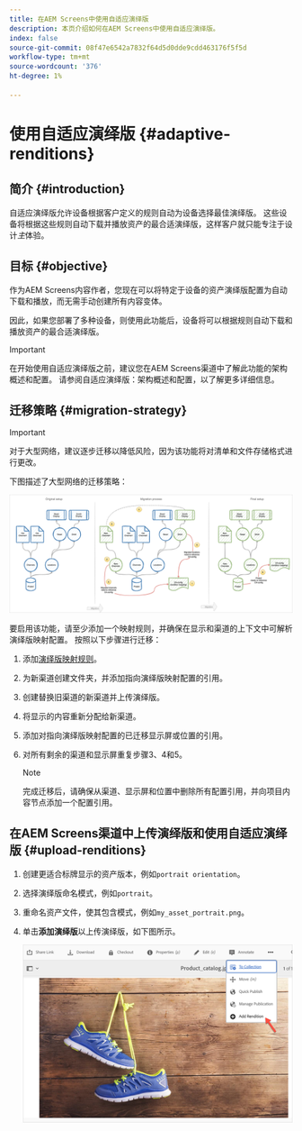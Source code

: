 ```yaml
---
title: 在AEM Screens中使用自适应演绎版
description: 本页介绍如何在AEM Screens中使用自适应演绎版。
index: false
source-git-commit: 08f47e6542a7832f64d5d0dde9cdd463176f5f5d
workflow-type: tm+mt
source-wordcount: '376'
ht-degree: 1%

---
```


# 使用自适应演绎版 {#adaptive-renditions}

## 简介 {#introduction}

自适应演绎版允许设备根据客户定义的规则自动为设备选择最佳演绎版。 这些设备将根据这些规则自动下载并播放资产的最合适演绎版，这样客户就只能专注于设计&#x200B;*主*&#x200B;体验。

## 目标 {#objective}

作为AEM Screens内容作者，您现在可以将特定于设备的资产演绎版配置为自动下载和播放，而无需手动创建所有内容变体。

因此，如果您部署了多种设备，则使用此功能后，设备将可以根据规则自动下载和播放资产的最合适演绎版。

>[!IMPORTANT]
>在开始使用自适应演绎版之前，建议您在AEM Screens渠道中了解此功能的架构概述和配置。 请参阅自适应演绎版：架构概述和配置，以了解更多详细信息。

## 迁移策略 {#migration-strategy}

>[!IMPORTANT]
>对于大型网络，建议逐步迁移以降低风险，因为该功能将对清单和文件存储格式进行更改。

下图描述了大型网络的迁移策略：

![图像](/help/user-guide/assets/adaptive-renditions/migration-strategy1.png)

要启用该功能，请至少添加一个映射规则，并确保在显示和渠道的上下文中可解析演绎版映射配置。 按照以下步骤进行迁移：

1. 添加[演绎版映射规则](/help/user-guide/adaptive-renditions.md)。
1. 为新渠道创建文件夹，并添加指向演绎版映射配置的引用。
1. 创建替换旧渠道的新渠道并上传演绎版。
1. 将显示的内容重新分配给新渠道。
1. 添加对指向演绎版映射配置的已迁移显示屏或位置的引用。
1. 对所有剩余的渠道和显示屏重复步骤3、4和5。

   >[!NOTE]
   >完成迁移后，请确保从渠道、显示屏和位置中删除所有配置引用，并向项目内容节点添加一个配置引用。


## 在AEM Screens渠道中上传演绎版和使用自适应演绎版 {#upload-renditions}

1. 创建更适合标牌显示的资产版本，例如`portrait orientation`。

1. 选择演绎版命名模式，例如`portrait`。

1. 重命名资产文件，使其包含模式，例如`my_asset_portrait.png`。

1. 单击&#x200B;**添加演绎版**&#x200B;以上传演绎版，如下图所示。

   ![图像](/help/user-guide/assets/adaptive-renditions/add-rendition.png)